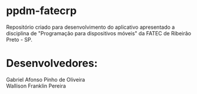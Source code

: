 # ppdm-fatecrp

Repositório criado para desenvolvimento do aplicativo apresentado a disciplina de "Programação para dispositivos móveis" da FATEC de Ribeirão Preto - SP.

# Desenvolvedores:
Gabriel Afonso Pinho de Oliveira <br>
Wallison Franklin Pereira
